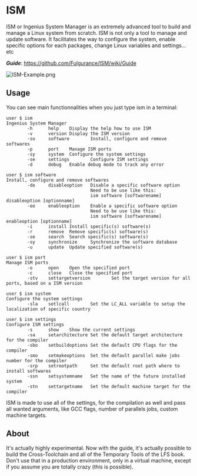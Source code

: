 # ISM

ISM or Ingenius System Manager is an extremely advanced tool to build and manage a Linux system from scratch.
ISM is not only a tool to manage and update software. It facilitates the way to configure the system,
enable specific options for each packages, change Linux variables and settings... etc

***Guide***: https://github.com/Fulgurance/ISM/wiki/Guide

![ISM-Example.png](https://www.zupimages.net/up/23/22/wumo.png)

## Usage

You can see main functionnalities when you just type ism in a terminal:
```
user $ ism
Ingenius System Manager
        -h      help    Display the help how to use ISM
        -v      version Display the ISM version
        -so     software        Install, configure and remove softwares
        -p      port    Manage ISM ports
        -sy     system  Configure the system settings
        -se     settings        Configure ISM settings
        -d      debug   Enable debug mode to track any error
```

```
user $ ism software
Install, configure and remove softwares
        -do     disableoption   Disable a specific software option
                                Need to be use like this:
                                ism software [softwarename] disableoption [optionname]
        -eo     enableoption    Enable a specific software option
                                Need to be use like this:
                                ism software [softwarename] enableoption [optionname]
        -i      install Install specific(s) software(s)
        -r      remove  Remove specific(s) software(s)
        -se     search  Search specific(s) software(s)
        -sy     synchronize     Synchronize the software database
        -u      update  Update specified software(s)
```

```
user $ ism port
Manage ISM ports
        -o      open    Open the specified port
        -c      close   Close the specified port
        -stv    settargetversion        Set the target version for all ports, based on a ISM version
```

```
user $ ism system
Configure the system settings
        -sla    setlcall        Set the LC_ALL variable to setup the localization of specific country
```

```
user $ ism settings
Configure ISM settings
        -s      show    Show the current settings
        -sa     setarchitecture Set the default target architecture for the compiler
        -sbo    setbuildoptions Set the default CPU flags for the compiler
        -smo    setmakeoptions  Set the default parallel make jobs number for the compiler
        -srp    setrootpath     Set the default root path where to install softwares
        -ssn    setsystemname   Set the name of the future installed system
        -stn    settargetname   Set the default machine target for the compiler
```

ISM is made to use all of the settings, for the compilation as well and pass all wanted arguments,
like GCC flags, number of parallels jobs, custom machine targets.

## About
It's actually highly experimental. Now with the guide, it's actually possible to build the Cross-Toolchain and all of the Temporary Tools of the LFS book.
Don't use that in a production environment, only in a virtual machine, except if you assume you are totally crazy (this is possible).
